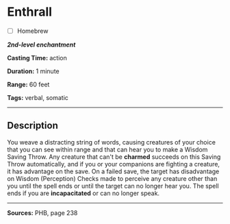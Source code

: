 # Enthrall

- [ ] Homebrew

***2nd-level enchantment***

**Casting Time:** action

**Duration:** 1 minute

**Range:** 60 feet

**Tags:** verbal, somatic

---

## Description
You weave a distracting string of words, causing creatures of your choice that you can see within range and that can hear you to make a Wisdom Saving Throw.
Any creature that can't be **charmed** succeeds on this Saving Throw automatically, and if you or your companions are fighting a creature, it has advantage on the save.
On a failed save, the target has disadvantage on Wisdom (Perception) Checks made to perceive any creature other than you until the spell ends or until the target can no longer hear you.
The spell ends if you are **incapacitated** or can no longer speak.

---

**Sources:** PHB, page 238
